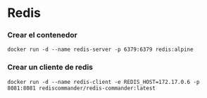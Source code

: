 # Redis

### Crear el contenedor

```
docker run -d --name redis-server -p 6379:6379 redis:alpine
```

### Crear un cliente de redis

```
docker run -d --name redis-client -e REDIS_HOST=172.17.0.6 -p 8081:8081 rediscommander/redis-commander:latest
```
